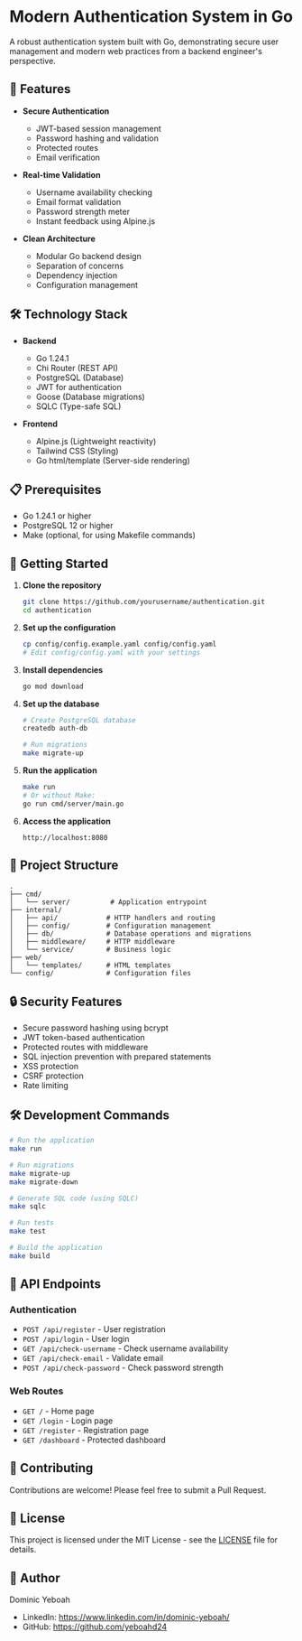 # Modern Authentication System in Go

A robust authentication system built with Go, demonstrating secure user management and modern web practices from a backend engineer's perspective.

## 🚀 Features

- **Secure Authentication**
  - JWT-based session management
  - Password hashing and validation
  - Protected routes
  - Email verification

- **Real-time Validation**
  - Username availability checking
  - Email format validation
  - Password strength meter
  - Instant feedback using Alpine.js

- **Clean Architecture**
  - Modular Go backend design
  - Separation of concerns
  - Dependency injection
  - Configuration management

## 🛠️ Technology Stack

- **Backend**
  - Go 1.24.1
  - Chi Router (REST API)
  - PostgreSQL (Database)
  - JWT for authentication
  - Goose (Database migrations)
  - SQLC (Type-safe SQL)

- **Frontend**
  - Alpine.js (Lightweight reactivity)
  - Tailwind CSS (Styling)
  - Go html/template (Server-side rendering)

## 📋 Prerequisites

- Go 1.24.1 or higher
- PostgreSQL 12 or higher
- Make (optional, for using Makefile commands)

## 🚀 Getting Started

1. **Clone the repository**
   ```bash
   git clone https://github.com/yourusername/authentication.git
   cd authentication
   ```

2. **Set up the configuration**
   ```bash
   cp config/config.example.yaml config/config.yaml
   # Edit config/config.yaml with your settings
   ```

3. **Install dependencies**
   ```bash
   go mod download
   ```

4. **Set up the database**
   ```bash
   # Create PostgreSQL database
   createdb auth-db

   # Run migrations
   make migrate-up
   ```

5. **Run the application**
   ```bash
   make run
   # Or without Make:
   go run cmd/server/main.go
   ```

6. **Access the application**
   ```
   http://localhost:8080
   ```

## 📁 Project Structure

```
.
├── cmd/
│   └── server/          # Application entrypoint
├── internal/
│   ├── api/            # HTTP handlers and routing
│   ├── config/         # Configuration management
│   ├── db/             # Database operations and migrations
│   ├── middleware/     # HTTP middleware
│   └── service/        # Business logic
├── web/
│   └── templates/      # HTML templates
└── config/             # Configuration files
```

## 🔒 Security Features

- Secure password hashing using bcrypt
- JWT token-based authentication
- Protected routes with middleware
- SQL injection prevention with prepared statements
- XSS protection
- CSRF protection
- Rate limiting

## 🛠️ Development Commands

```bash
# Run the application
make run

# Run migrations
make migrate-up
make migrate-down

# Generate SQL code (using SQLC)
make sqlc

# Run tests
make test

# Build the application
make build
```

## 📝 API Endpoints

### Authentication
- `POST /api/register` - User registration
- `POST /api/login` - User login
- `GET /api/check-username` - Check username availability
- `GET /api/check-email` - Validate email
- `POST /api/check-password` - Check password strength

### Web Routes
- `GET /` - Home page
- `GET /login` - Login page
- `GET /register` - Registration page
- `GET /dashboard` - Protected dashboard

## 🤝 Contributing

Contributions are welcome! Please feel free to submit a Pull Request.

## 📄 License

This project is licensed under the MIT License - see the [LICENSE](LICENSE) file for details.

## 👤 Author

Dominic Yeboah
- LinkedIn: https://www.linkedin.com/in/dominic-yeboah/
- GitHub: https://github.com/yeboahd24
